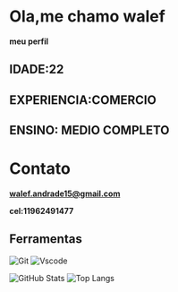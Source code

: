 # Ola,me chamo walef
**meu perfil**

## IDADE:22
## EXPERIENCIA:COMERCIO
## ENSINO: **MEDIO COMPLETO**

# Contato
**walef.andrade15@gmail.com**

**cel:11962491477**

## Ferramentas

![Git](https://img.shields.io/badge/GIT-E44C30?style=for-the-badge&logo=git&logoColor=000)
![Vscode](https://img.shields.io/badge/Vscode-007ACC?style=for-the-badge&logo=visual-studio-code&logoColor=000)

![GitHub Stats](https://github-readme-stats.vercel.app/api?username=Zenaku6089&theme=transparent&bg_color=000&border_color=30A3DC&show_icons=true&icon_color=30A3DC&title_color=ff9070&text_color=FFF)
![Top Langs](https://github-readme-stats-git-masterrstaa-rickstaa.vercel.app/api/top-langs/?username=Zenaku6089&layout=compact&bg_color=000&border_color=30A3DC&title_color=ff9070&text_color=FFF)
